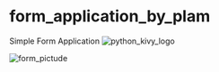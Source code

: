 # form_application_by_plam
Simple Form Application
![python_kivy_logo](https://user-images.githubusercontent.com/117172634/230569063-d36795e4-3780-4afb-9191-7574b91f5219.jpg)

![form_pictude](https://user-images.githubusercontent.com/117172634/230569661-658acfbc-f7e0-4991-bee9-c62a3db7498e.JPG)
